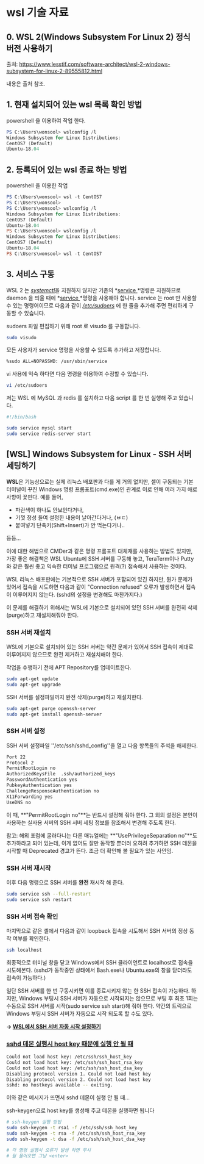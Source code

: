 # wsl 기술 자료



## 0. WSL 2(Windows Subsystem For Linux 2) 정식 버전 사용하기

출처: https://www.lesstif.com/software-architect/wsl-2-windows-subsystem-for-linux-2-89555812.html

내용은 출처 참조.



## 1. 현재 설치되어 있는 wsl 목록 확인 방법

powershell 을 이용하여 작업 한다.

``` powershell
PS C:\Users\wonsool> wslconfig /l
Windows Subsystem for Linux Distributions:
CentOS7 (Default)
Ubuntu-18.04
```



## 2. 등록되어 있는 wsl 종료 하는 방법

powershell 을 이용한 작업

``` powershell
PS C:\Users\wonsool> wsl -t CentOS7
PS C:\Users\wonsool>
PS C:\Users\wonsool> wslconfig /l
Windows Subsystem for Linux Distributions:
CentOS7 (Default)
Ubuntu-18.04
PS C:\Users\wonsool> wslconfig /l
Windows Subsystem for Linux Distributions:
CentOS7 (Default)
Ubuntu-18.04
PS C:\Users\wonsool> wsl -t CentOS7
```



## 3. 서비스 구동

WSL 2 는 [*systemctl*](https://www.lesstif.com/system-admin/systemd-system-daemon-systemctl-24445064.html)을 지원하지 않지만 기존의 *[service ](https://www.lesstif.com/linux-infra-book/service-chkconfig-18219568.html)*명령은 지원하므로 daemon 을 띄울 때에 *[service ](https://www.lesstif.com/linux-infra-book/service-chkconfig-18219568.html)*명령을 사용해야 합니다. service 는 root 만 사용할 수 있는 명령어이므로 다음과 같이 *[/etc/sudoers](https://www.lesstif.com/ws/sudo-46366762.html)* 에 한 줄을 추가해 주면 편리하게 구동할 수 있습니다.



sudoers 파일 편집하기 위해 root 로 visudo 를 구동합니다. 

```bash
sudo visudo
```



모든 사용자가 service 명령을 사용할 수 있도록 추가하고 저장합니다.

```bash
%sudo ALL=NOPASSWD: /usr/sbin/service
```



vi 사용에 익숙 하다면  다음 명령을 이용하여 수정할 수 있습니다.

``` bash
vi /etc/sudoers
```





저는 WSL 에 MySQL 과 redis 를 설치하고 다음 script 를 한 번 실행해 주고 있습니다.

```bash
#!/bin/bash

sudo service mysql start
sudo service redis-server start
```



## [WSL] Windows Subsystem for Linux - SSH 서버 세팅하기

**WSL**은 기능상으로는 실제 리눅스 배포판과 다를 게 거의 없지만, 셸이 구동되는 기본 터미널이 꾸진 Windows 명령 프롬포트(cmd.exe)인 관계로 이로 인해 여러 가지 애로사항이 꽃핀다. 예를 들어,

- 파란색이 하나도 안보인다거나,
- 기껏 정성 들여 설정한 내용이 날아간다거나, (ㅂㄷ)
- 붙여넣기 단축키(Shift+Insert)가 안 먹는다거나..

등등...

이에 대한 해법으로 CMDer과 같은 명령 프롬포트 대체재를 사용하는 방법도 있지만, 가장 좋은 해결책은 WSL Ubuntu에 SSH 서버를 구동해 놓고, TeraTerm이나 Putty와 같은 훨씬 좋고 익숙한 터미널 프로그램으로 원격(?) 접속해서 사용하는 것이다.

WSL 리눅스 배포판에는 기본적으로 SSH 서버가 포함되어 있긴 하지만, 뭔가 문제가 있어서 접속을 시도하면 다음과 같이 "Connection refused" 오류가 발생하면서 접속이 이루어지지 않는다. (sshd의 설정을 변경해도 마찬가지다.)

이 문제를 해결하기 위해서는 WSL에 기본으로 설치되어 있던 SSH 서버를 완전히 삭제(purge)하고 재설치해줘야 한다.

 

### SSH 서버 재설치

WSL에 기본으로 설치되어 있는 SSH 서버는 약간 문제가 있어서 SSH 접속이 제대로 이루어지지 않으므로 완전 제거하고 재설치해야 한다.

작업을 수행하기 전에 APT Repository를 업데이트한다.

```bash
sudo apt-get update
sudo apt-get upgrade
```

SSH 서버를 설정파일까지 완전 삭제(purge)하고 재설치한다.

```bash
sudo apt-get purge openssh-server
sudo apt-get install openssh-server
```

 

### SSH 서버 설정

SSH 서버 설정파일 ''/etc/ssh/sshd_config''을 열고 다음 항목들의 주석을 해제한다.

```bash
Port 22
Protocol 2
PermitRootLogin no
AuthorizedKeysFile  .ssh/authorized_keys
PasswordAuthentication yes
PubkeyAuthentication yes
ChallengeResponseAuthentication no
X11Forwarding yes
UseDNS no
```

이 때, **"PermitRootLogin no"**는 반드시 설정해 줘야 한다. 그 외의 설정은 본인이 사용하는 실사용 서버의 SSH 서버 세팅 정보를 참조해서 변경해 주도록 한다.

참고: 해외 포럼에 굴러다니는 다른 매뉴얼에는 **"UsePrivilegeSeparation no"**도 추가하라고 되어 있는데, 이게 없어도 잘만 동작할 뿐더러 오히려 추가하면 SSH 데몬을 시작할 때 Deprecated 경고가 뜬다. 조금 더 확인해 볼 필요가 있는 사안임.

 

### SSH 서버 재시작

이후 다음 명령으로 SSH 서버를 **완전** 재시작 해 준다.

```bash
sudo service ssh --full-restart
sudo service ssh restart
```

 

### SSH 서버 접속 확인

마지막으로 같은 셸에서 다음과 같이 loopback 접속을 시도해서 SSH 서버의 정상 동작 여부를 확인한다.

```bash
ssh localhost
```

최종적으로 터미널 창을 닫고 Windows에서 SSH 클라이언트로 localhost로 접속을 시도해본다. (sshd가 동작중인 상태에서 Bash.exe나 Ubuntu.exe의 창을 닫더라도 접속이 가능하다.)

 

일단 SSH 서버를 한 번 구동시키면 이를 종료시키지 않는 한 SSH 접속이 가능하다. 하지만, Windows 부팅시 SSH 서버가 자동으로 시작되지는 않으므로 부팅 후 최초 1회는 수동으로 SSH 서버를 시작(sudo service ssh start)해 줘야 한다. 약간의 트릭으로 Windows 부팅시 SSH 서버가 자동으로 시작 되도록 할 수도 있다.

**→ [WSL에서 SSH 서버 자동 시작 설정하기](https://www.tuwlab.com/29342)**

 

### [sshd 데몬 실행시 host key 때문에 실행 안 될 때](https://jiphung.com/72)

``` bash
Could not load host key: /etc/ssh/ssh_host_key
Could not load host key: /etc/ssh/ssh_host_rsa_key
Could not load host key: /etc/ssh/ssh_host_dsa_key
Disabling protocol version 1. Could not load host key
Disabling protocol version 2. Could not load host key
sshd: no hostkeys available -- exiting.
```

이와 같은 메시지가 뜨면서 sshd 데몬이 실행 안 될 때...

 ssh-keygen으로 host key를 생성해 주고 데몬을 실행하면 됩니다

``` bash
# ssh-keygen 실행 방법
sudo ssh-keygen -t rsa1 -f /etc/ssh/ssh_host_key
sudo ssh-keygen -t rsa -f /etc/ssh/ssh_host_rsa_key
sudo ssh-keygen -t dsa -f /etc/ssh/ssh_host_dsa_key 

# 각 명령 실행시 오류가 발생 하면 무시
# 월 물어오면 그냥 <enter>
```

